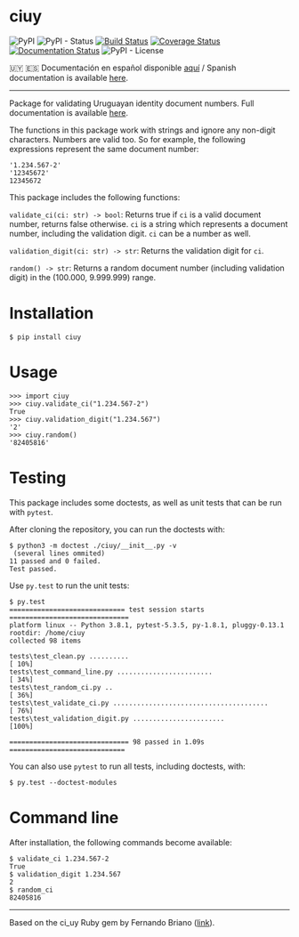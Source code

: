 # ciuy

![PyPI](https://img.shields.io/pypi/v/ciuy)
![PyPI - Status](https://img.shields.io/pypi/status/ciuy)
[![Build Status](https://travis-ci.com/ismaelpadilla/ciuy_py.svg?branch=master)](https://travis-ci.com/ismaelpadilla/ciuy_py)
[![Coverage Status](https://coveralls.io/repos/github/ismaelpadilla/ciuy_py/badge.svg?branch=master)](https://coveralls.io/github/ismaelpadilla/ciuy_py?branch=master)
[![Documentation Status](https://readthedocs.org/projects/ciuy/badge/?version=latest)](https://ciuy.readthedocs.io/en/latest/?badge=latest)
![PyPI - License](https://img.shields.io/pypi/l/ciuy)

🇺🇾 🇪🇸 Documentación en español disponible [aquí](https://ciuy.readthedocs.io/es/latest/) / Spanish documentation is available [here](https://ciuy.readthedocs.io/es/latest/).

----

Package for validating Uruguayan identity document numbers. Full documentation is available [here](https://ciuy.readthedocs.io/).

The functions in this package work with strings and ignore any non-digit characters. Numbers are valid too. So for example, the following expressions represent the same document number:

```
'1.234.567-2'
'12345672'
12345672
```

This package includes the following functions:

`validate_ci(ci: str) -> bool`: Returns true if `ci` is a valid document number, returns false otherwise. `ci` is a string which represents a document number, including the validation digit. `ci` can be a number as well.

`validation_digit(ci: str) -> str`: Returns the validation digit for `ci`.

`random() -> str`: Returns a random document number (including validation digit) in the (100.000, 9.999.999) range.

# Installation

```
$ pip install ciuy
```

# Usage

```
>>> import ciuy
>>> ciuy.validate_ci("1.234.567-2")
True
>>> ciuy.validation_digit("1.234.567")
'2'
>>> ciuy.random()
'82405816'
```

# Testing

This package includes some doctests, as well as unit tests that can be run with `pytest`.

After cloning the repository, you can run the doctests with:

```
$ python3 -m doctest ./ciuy/__init__.py -v
 (several lines ommited)
11 passed and 0 failed.
Test passed.
```

Use `py.test` to run the unit tests:

```
$ py.test
============================= test session starts ==============================
platform linux -- Python 3.8.1, pytest-5.3.5, py-1.8.1, pluggy-0.13.1
rootdir: /home/ciuy
collected 98 items     

tests\test_clean.py ..........                                           [ 10%]
tests\test_command_line.py ........................                      [ 34%]
tests\test_random_ci.py ..                                               [ 36%]
tests\test_validate_ci.py .......................................        [ 76%]
tests\test_validation_digit.py .......................                   [100%]

============================== 98 passed in 1.09s =============================
```

You can also use `pytest` to run all tests, including doctests, with:

```
$ py.test --doctest-modules
```

# Command line

After installation, the following commands become available:

```
$ validate_ci 1.234.567-2
True
$ validation_digit 1.234.567
2
$ random_ci
82405816
```

---

Based on the ci_uy Ruby gem by Fernando Briano ([link](https://github.com/picandocodigo/ci_uy)).
